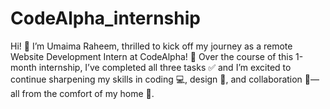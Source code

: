 # CodeAlpha_internship
 Hi! 👋 I’m Umaima Raheem, thrilled to kick off my journey as a remote Website Development Intern at CodeAlpha! 🚀 Over the course of this 1-month internship, I’ve completed all three tasks ✅ and I’m excited to continue sharpening my skills in coding 💻, design 🎨, and collaboration 🤝—all from the comfort of my home 🏡.
